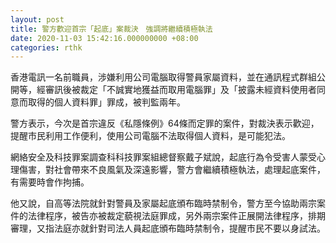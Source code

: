 ```yaml
---
layout: post
title: 警方歡迎首宗「起底」案裁決　強調將繼續積極執法
date: 2020-11-03 15:42:16.000000000 +08:00
categories: rthk
---
```


香港電訊一名前職員，涉嫌利用公司電腦取得警員家屬資料，並在通訊程式群組公開等，經審訊後被裁定「不誠實地獲益而取用電腦罪」及「披露未經資料使用者同意而取得的個人資料罪」罪成，被判監兩年。

警方表示，今次是首宗違反《私隱條例》64條而定罪的案件，對裁決表示歡迎，提醒市民利用工作便利，使用公司電腦不法取得個人資料，是可能犯法。

網絡安全及科技罪案調查科科技罪案組總督察戴子斌說，起底行為令受害人蒙受心理傷害，對社會帶來不良風氣及深遠影響，警方會繼續積極執法，處理起底案件，有需要時會作拘捕。

他又說，自高等法院就針對警員及家屬起底頒布臨時禁制令，警方至今協助兩宗案件的法律程序，被告亦被裁定藐視法庭罪成，另外兩宗案件正展開法律程序，排期審理，又指法庭亦就針對司法人員起底頒布臨時禁制令，提醒市民不要以身試法。
